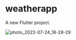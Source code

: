 # weatherapp

A new Flutter project.

![photo_2022-07-24_18-28-29](https://user-images.githubusercontent.com/89770488/180650617-53a0b325-cdd8-4b2e-ab3c-5814b9e60495.jpg)
